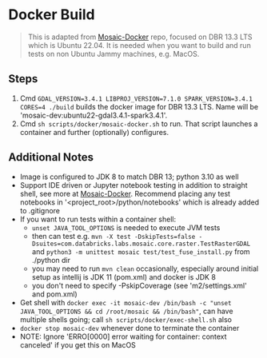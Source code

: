# Docker Build

> This is adapted from [Mosaic-Docker](https://github.com/r3stl355/mosaic-docker) repo, focused on DBR 13.3 LTS which is Ubuntu 22.04.
> It is needed when you want to build and run tests on non Ubuntu Jammy machines, e.g. MacOS.

## Steps

1. Cmd `GDAL_VERSION=3.4.1 LIBPROJ_VERSION=7.1.0 SPARK_VERSION=3.4.1 CORES=4 ./build` 
   builds the docker image for DBR 13.3 LTS. Name will be 'mosaic-dev:ubuntu22-gdal3.4.1-spark3.4.1'.
2. Cmd `sh scripts/docker/mosaic-docker.sh` to run. That script launches a container and further (optionally) configures.

## Additional Notes

* Image is configured to JDK 8 to match DBR 13; python 3.10 as well
* Support IDE driven or Jupyter notebook testing in addition to straight shell, 
  see more at [Mosaic-Docker](https://github.com/r3stl355/mosaic-docker). Recommend placing any test notebooks
  in '<project_root>/python/notebooks' which is already added to .gitignore
* If you want to run tests within a container shell:
  - `unset JAVA_TOOL_OPTIONS` is needed to execute JVM tests
  - then can test e.g. `mvn -X test -DskipTests=false -Dsuites=com.databricks.labs.mosaic.core.raster.TestRasterGDAL`
    and `python3 -m unittest mosaic test/test_fuse_install.py` from ./python dir
  - you may need to run `mvn clean` occasionally, especially around initial setup as intellij is JDK 11 (pom.xml)
    and docker is JDK 8
  - you don't need to specify -PskipCoverage (see 'm2/settings.xml' and pom.xml)
* Get shell with `docker exec -it mosaic-dev /bin/bash -c "unset JAVA_TOOL_OPTIONS && cd /root/mosaic && /bin/bash"`,
  can have multiple shells going; call `sh scripts/docker/exec-shell.sh` also
* `docker stop mosaic-dev` whenever done to terminate the container
* NOTE: Ignore 'ERRO[0000] error waiting for container: context canceled' if you get this on MacOS